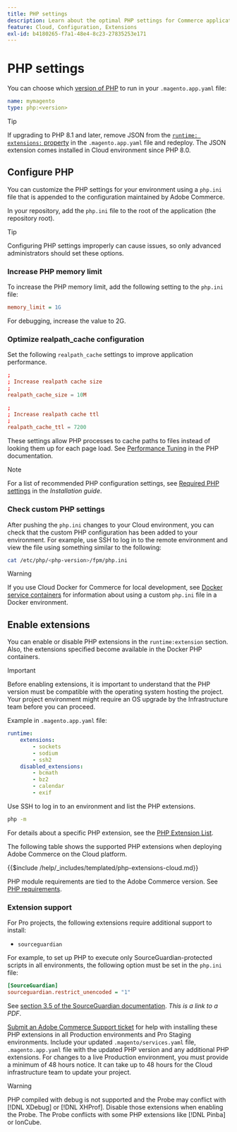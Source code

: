```yaml
---
title: PHP settings
description: Learn about the optimal PHP settings for Commerce application configuration in the cloud infrastructure.
feature: Cloud, Configuration, Extensions
exl-id: b4180265-f7a1-48e4-8c23-27835253e171
---
```

# PHP settings

You can choose which [version of PHP](https://experienceleague.adobe.com/docs/commerce-operations/installation-guide/system-requirements.html) to run in your `.magento.app.yaml` file:

```yaml
name: mymagento
type: php:<version>
```

>[!TIP]
>
>If upgrading to PHP 8.1 and later, remove JSON from the [`runtime: extensions:` property](properties.md#runtime) in the `.magento.app.yaml` file and redeploy. The JSON extension comes installed in Cloud environment since PHP 8.0.

## Configure PHP

You can customize the PHP settings for your environment using a `php.ini` file that is appended to the configuration maintained by Adobe Commerce.

In your repository, add the `php.ini` file to the root of the application (the repository root).

>[!TIP]
>
>Configuring PHP settings improperly can cause issues, so only advanced administrators should set these options.

### Increase PHP memory limit

To increase the PHP memory limit, add the following setting to the `php.ini` file:

```ini
memory_limit = 1G
```

For debugging, increase the value to 2G.

### Optimize realpath_cache configuration

Set the following `realpath_cache` settings to improve application performance.

```conf
;
; Increase realpath cache size
;
realpath_cache_size = 10M

;
; Increase realpath cache ttl
;
realpath_cache_ttl = 7200
```

These settings allow PHP processes to cache paths to files instead of looking them up for each page load. See [Performance Tuning](https://www.php.net/manual/en/ini.core.php) in the PHP documentation.

>[!NOTE]
>
>For a list of recommended PHP configuration settings, see [Required PHP settings](https://experienceleague.adobe.com/docs/commerce-operations/installation-guide/prerequisites/php-settings.html) in the _Installation guide_.

### Check custom PHP settings

After pushing the `php.ini` changes to your Cloud environment, you can check that the custom PHP configuration has been added to your environment. For example, use SSH to log in to the remote environment and view the file using something similar to the following:

```bash
cat /etc/php/<php-version>/fpm/php.ini
```

>[!WARNING]
>
>If you use Cloud Docker for Commerce for local development, see [Docker service containers](https://developer.adobe.com/commerce/cloud-tools/docker/containers/service/#fpm-container) for information about using a custom `php.ini` file in a Docker environment.

## Enable extensions

You can enable or disable PHP extensions in the `runtime:extension` section. Also, the extensions specified become available in the Docker PHP containers.

>[!IMPORTANT]
>
>Before enabling extensions, it is important to understand that the PHP version must be compatible with the operating system hosting the project. Your project environment might require an OS upgrade by the Infrastructure team before you can proceed.

Example in `.magento.app.yaml` file:

```yaml
runtime:
    extensions:
        - sockets
        - sodium
        - ssh2
    disabled_extensions:
        - bcmath
        - bz2
        - calendar
        - exif
```

Use SSH to log in to an environment and list the PHP extensions.

```bash
php -m
```

For details about a specific PHP extension, see the [PHP Extension List](https://www.php.net/manual/en/extensions.alphabetical.php).

The following table shows the supported PHP extensions when deploying Adobe Commerce on the Cloud platform.

{{$include /help/_includes/templated/php-extensions-cloud.md}}

PHP module requirements are tied to the Adobe Commerce version. See [PHP requirements](https://experienceleague.adobe.com/docs/commerce-operations/installation-guide/prerequisites/php-settings.html).

### Extension support

For Pro projects, the following extensions require additional support to install:

- `sourceguardian`

For example, to set up PHP to execute only SourceGuardian-protected scripts in all environments, the following option must be set in the `php.ini` file:

```ini
[SourceGuardian]
sourceguardian.restrict_unencoded = "1"
```

See [section 3.5 of the SourceGuardian documentation](https://sourceguardian.com/demofiles/files/SourceGuardian%20for%20Linux%20User%20Manual.pdf). _This is a link to a PDF_.

[Submit an Adobe Commerce Support ticket](https://experienceleague.adobe.com/docs/commerce-knowledge-base/kb/help-center-guide/magento-help-center-user-guide.html#submit-ticket) for help with installing these PHP extensions in all Production environments and Pro Staging environments. Include your updated `.magento/services.yaml` file, `.magento.app.yaml` file with the updated PHP version and any additional PHP extensions. For changes to a live Production environment, you must provide a minimum of 48 hours notice. It can take up to 48 hours for the Cloud infrastructure team to update your project.

>[!WARNING]
>
>PHP compiled with debug is not supported and the Probe may conflict with [!DNL XDebug] or [!DNL XHProf]. Disable those extensions when enabling the Probe. The Probe conflicts with some PHP extensions like [!DNL Pinba] or IonCube.
